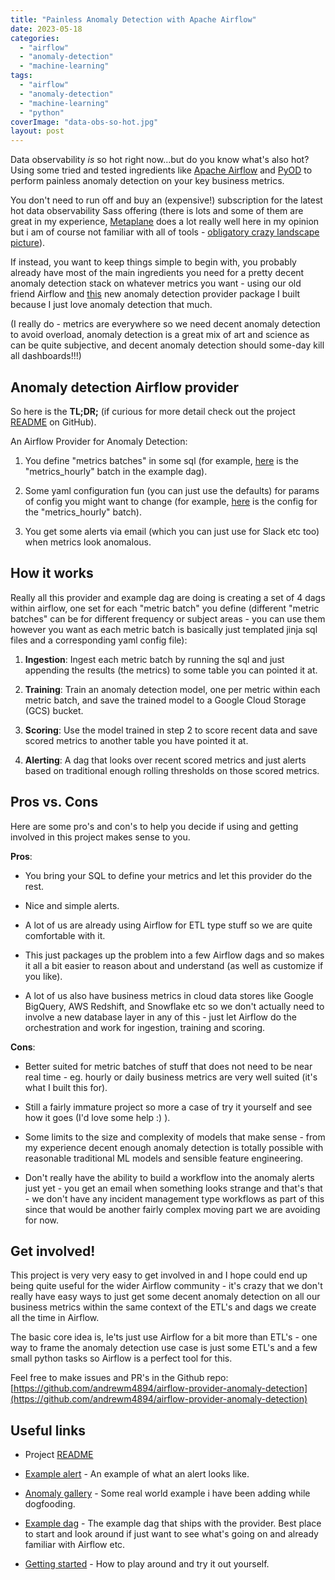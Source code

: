 ```yaml
---
title: "Painless Anomaly Detection with Apache Airflow"
date: 2023-05-18
categories: 
  - "airflow"
  - "anomaly-detection"
  - "machine-learning"
tags: 
  - "airflow"
  - "anomaly-detection"
  - "machine-learning"
  - "python"
coverImage: "data-obs-so-hot.jpg"
layout: post
---
```


Data observability _is_ so hot right now...but do you know what's also hot? Using some tried and tested ingredients like [Apache Airflow](https://airflow.apache.org/) and [PyOD](https://pyod.readthedocs.io/en/latest/) to perform painless anomaly detection on your key business metrics.

You don't need to run off and buy an (expensive!) subscription for the latest hot data observability Sass offering (there is lots and some of them are great in my experience, [Metaplane](https://www.metaplane.dev/) does a lot really well here in my opinion but i am of course not familiar with all of tools - [obligatory crazy landscape picture](https://mattturck.com/mad2023/)).

If instead, you want to keep things simple to begin with, you probably already have most of the main ingredients you need for a pretty decent anomaly detection stack on whatever metrics you want - using our old friend Airflow and [this](https://pypi.org/project/airflow-provider-anomaly-detection/) new anomaly detection provider package I built because I just love anomaly detection that much.

(I really do - metrics are everywhere so we need decent anomaly detection to avoid overload, anomaly detection is a great mix of art and science as can be quite subjective, and decent anomaly detection should some-day kill all dashboards!!!)

## Anomaly detection Airflow provider

So here is the **TL;DR;** (if curious for more detail check out the project [README](https://github.com/andrewm4894/airflow-provider-anomaly-detection) on GitHub).

An Airflow Provider for Anomaly Detection:

1. You define "metrics batches" in some sql (for example, [here](https://github.com/andrewm4894/airflow-provider-anomaly-detection/blob/main/airflow_anomaly_detection/example_dags/anomaly-detection-dag/sql/metrics/metrics_hourly.sql) is the "metrics\_hourly" batch in the example dag).

3. Some yaml configuration fun (you can just use the defaults) for params of config you might want to change (for example, [here](https://github.com/andrewm4894/airflow-provider-anomaly-detection/blob/main/airflow_anomaly_detection/example_dags/anomaly-detection-dag/config/metrics_hourly.yaml) is the config for the "metrics\_hourly" batch).

5. You get some alerts via email (which you can just use for Slack etc too) when metrics look anomalous.

## How it works

Really all this provider and example dag are doing is creating a set of 4 dags within airflow, one set for each "metric batch" you define (different "metric batches" can be for different frequency or subject areas - you can use them however you want as each metric batch is basically just templated jinja sql files and a corresponding yaml config file):

1. **Ingestion**: Ingest each metric batch by running the sql and just appending the results (the metrics) to some table you can pointed it at.

3. **Training**: Train an anomaly detection model, one per metric within each metric batch, and save the trained model to a Google Cloud Storage (GCS) bucket.

5. **Scoring**: Use the model trained in step 2 to score recent data and save scored metrics to another table you have pointed it at.

7. **Alerting**: A dag that looks over recent scored metrics and just alerts based on traditional enough rolling thresholds on those scored metrics.

## Pros vs. Cons

Here are some pro's and con's to help you decide if using and getting involved in this project makes sense to you.

**Pros**:

- You bring your SQL to define your metrics and let this provider do the rest.

- Nice and simple alerts.

- A lot of us are already using Airflow for ETL type stuff so we are quite comfortable with it.

- This just packages up the problem into a few Airflow dags and so makes it all a bit easier to reason about and understand (as well as customize if you like).

- A lot of us also have business metrics in cloud data stores like Google BigQuery, AWS Redshift, and Snowflake etc so we don't actually need to involve a new database layer in any of this - just let Airflow do the orchestration and work for ingestion, training and scoring.

**Cons**:

- Better suited for metric batches of stuff that does not need to be near real time - eg. hourly or daily business metrics are very well suited (it's what I built this for).

- Still a fairly immature project so more a case of try it yourself and see how it goes (I'd love some help :) ).

- Some limits to the size and complexity of models that make sense - from my experience decent enough anomaly detection is totally possible with reasonable traditional ML models and sensible feature engineering.

- Don't really have the ability to build a workflow into the anomaly alerts just yet - you get an email when something looks strange and that's that - we don't have any incident management type workflows as part of this since that would be another fairly complex moving part we are avoiding for now.

## Get involved!

This project is very very easy to get involved in and I hope could end up being quite useful for the wider Airflow community - it's crazy that we don't really have easy ways to just get some decent anomaly detection on all our business metrics within the same context of the ETL's and dags we create all the time in Airflow.

The basic core idea is, le'ts just use Airflow for a bit more than ETL's - one way to frame the anomaly detection use case is just some ETL's and a few small python tasks so Airflow is a perfect tool for this.

Feel free to make issues and PR's in the Github repo: [https://github.com/andrewm4894/airflow-provider-anomaly-detection](https://github.com/andrewm4894/airflow-provider-anomaly-detection)

## Useful links

- Project [README](https://github.com/andrewm4894/airflow-provider-anomaly-detection/tree/main#readme)

- [Example alert](https://github.com/andrewm4894/airflow-provider-anomaly-detection#example-alert) - An example of what an alert looks like.

- [Anomaly gallery](https://github.com/andrewm4894/airflow-provider-anomaly-detection/tree/main/anomaly-gallery) - Some real world example i have been adding while dogfooding.

- [Example dag](https://github.com/andrewm4894/airflow-provider-anomaly-detection/tree/main/airflow_anomaly_detection/example_dags/anomaly-detection-dag) - The example dag that ships with the provider. Best place to start and look around if just want to see what's going on and already familiar with Airflow etc.

- [Getting started](https://github.com/andrewm4894/airflow-provider-anomaly-detection#getting-started) - How to play around and try it out yourself.
